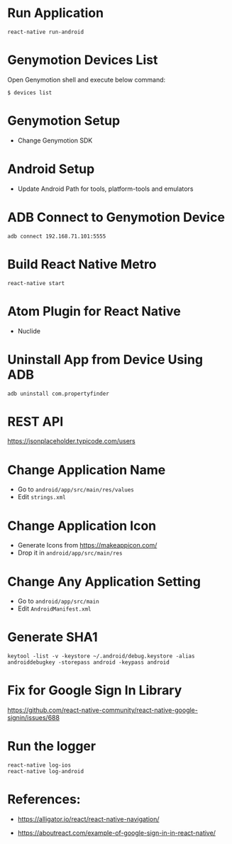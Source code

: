 # Run Application

```
react-native run-android
```

# Genymotion Devices List

Open Genymotion shell and execute below command:

```
$ devices list
```

# Genymotion Setup

- Change Genymotion SDK

# Android Setup

- Update Android Path for tools, platform-tools and emulators

# ADB Connect to Genymotion Device

```
adb connect 192.168.71.101:5555
```

# Build React Native Metro

```
react-native start
```

# Atom Plugin for React Native

- Nuclide

# Uninstall App from Device Using ADB

```
adb uninstall com.propertyfinder
```


# REST API

https://jsonplaceholder.typicode.com/users


# Change Application Name

- Go to `android/app/src/main/res/values`
- Edit `strings.xml`

# Change Application Icon

- Generate Icons from https://makeappicon.com/
- Drop it in `android/app/src/main/res`

# Change Any Application Setting

- Go to `android/app/src/main`
- Edit `AndroidManifest.xml`

# Generate SHA1

```
keytool -list -v -keystore ~/.android/debug.keystore -alias androiddebugkey -storepass android -keypass android
```

# Fix for Google Sign In Library

https://github.com/react-native-community/react-native-google-signin/issues/688

# Run the logger

```
react-native log-ios       
react-native log-android  
```

# References:

- https://alligator.io/react/react-native-navigation/

- https://aboutreact.com/example-of-google-sign-in-in-react-native/
